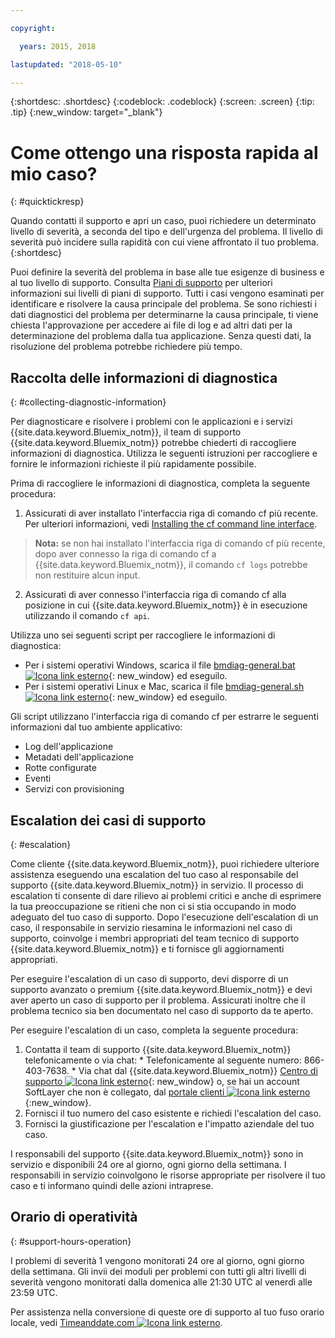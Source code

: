 ```yaml
---

copyright:

  years: 2015, 2018

lastupdated: "2018-05-10"

---
```



{:shortdesc: .shortdesc}
{:codeblock: .codeblock}
{:screen: .screen}
{:tip: .tip}
{:new_window: target="_blank"}


# Come ottengo una risposta rapida al mio caso?
{: #quicktickresp}

Quando contatti il supporto e apri un caso, puoi richiedere un determinato livello di severità, a seconda del tipo e dell'urgenza del problema. Il livello di severità può incidere sulla rapidità con cui viene affrontato il tuo problema.
{:shortdesc}

Puoi definire la severità del problema in base alle tue esigenze di business e al tuo livello di supporto. Consulta [Piani di supporto](/docs/get-support/index.html) per ulteriori informazioni sui livelli di piani di supporto. Tutti i casi vengono esaminati per identificare e risolvere la causa principale del problema. Se sono richiesti i dati diagnostici del problema per determinarne la causa principale, ti viene chiesta l'approvazione per accedere ai file di log e ad altri dati per la determinazione del problema dalla tua applicazione. Senza questi dati, la risoluzione del problema potrebbe richiedere più tempo.

## Raccolta delle informazioni di diagnostica
{: #collecting-diagnostic-information}

Per diagnosticare e risolvere i problemi con le applicazioni e i servizi {{site.data.keyword.Bluemix_notm}},
il team di supporto {{site.data.keyword.Bluemix_notm}}
potrebbe chiederti di raccogliere informazioni di diagnostica. Utilizza le seguenti istruzioni per raccogliere e fornire le informazioni richieste il più rapidamente possibile.

Prima di raccogliere le informazioni di diagnostica, completa la
seguente procedura:

1. Assicurati di aver installato l'interfaccia riga di comando cf più recente. Per ulteriori informazioni, vedi [Installing the cf
command line interface](/docs/starters/install_cli.html).
>**Nota:** se non hai installato l'interfaccia riga di comando cf più recente, dopo aver connesso la riga di comando cf a {{site.data.keyword.Bluemix_notm}}, il comando `cf logs` potrebbe non restituire alcun input.
2. Assicurati di aver connesso l'interfaccia riga di comando cf alla posizione in cui {{site.data.keyword.Bluemix_notm}} è
in esecuzione utilizzando il comando `cf api`.

Utilizza uno sei seguenti script per raccogliere le informazioni di diagnostica:

  * Per i sistemi operativi Windows, scarica il file [bmdiag-general.bat ![Icona link esterno](../icons/launch-glyph.svg "Icona link esterno")](http://bluemix-mustgather.mybluemix.net/mustgather/general/bmdiag-general.bat){: new_window} ed eseguilo.
  * Per i sistemi operativi Linux e Mac, scarica il file [bmdiag-general.sh ![Icona link esterno](../icons/launch-glyph.svg "Icona link esterno")](http://bluemix-mustgather.mybluemix.net/mustgather/general/bmdiag-general.sh){: new_window} ed eseguilo.

Gli script utilizzano l'interfaccia riga di comando cf per estrarre
le seguenti informazioni dal tuo ambiente applicativo:
  * Log dell'applicazione
  * Metadati dell'applicazione
  * Rotte configurate
  * Eventi
  * Servizi con provisioning

## Escalation dei casi di supporto
{: #escalation}

Come cliente {{site.data.keyword.Bluemix_notm}}, puoi richiedere ulteriore assistenza eseguendo una escalation del tuo caso al responsabile del supporto {{site.data.keyword.Bluemix_notm}} in servizio. Il processo di escalation ti consente di dare rilievo ai problemi critici e anche di esprimere la tua preoccupazione se ritieni che non ci si stia occupando in modo adeguato del tuo caso di supporto. Dopo l'esecuzione dell'escalation di un caso, il responsabile in servizio riesamina le informazioni nel caso di supporto, coinvolge i membri appropriati del team tecnico di supporto {{site.data.keyword.Bluemix_notm}} e ti fornisce gli aggiornamenti appropriati.

Per eseguire l'escalation di un caso di supporto, devi disporre di un supporto avanzato o premium {{site.data.keyword.Bluemix_notm}} e devi aver aperto un caso di supporto per il problema. Assicurati inoltre che il problema tecnico sia ben documentato nel caso di supporto da te aperto.

 Per eseguire l'escalation di un caso, completa la seguente procedura:

  1. Contatta il team di supporto {{site.data.keyword.Bluemix_notm}} telefonicamente o via chat:
    * Telefonicamente al seguente numero: 866-403-7638.
    * Via chat dal {{site.data.keyword.Bluemix_notm}} [Centro di supporto ![Icona link esterno](../icons/launch-glyph.svg "Icona link esterno")](https://console.bluemix.net/unifiedsupport/supportcenter){: new_window} o, se hai un account SoftLayer che non è collegato, dal [portale clienti ![Icona link esterno](../icons/launch-glyph.svg)](https://control.softlayer.com/){:new_window}.
  2. Fornisci il tuo numero del caso esistente e richiedi l'escalation del caso.
  3. Fornisci la giustificazione per l'escalation e l'impatto aziendale del tuo caso.

I responsabili del supporto {{site.data.keyword.Bluemix_notm}} sono in servizio e disponibili 24 ore al giorno, ogni giorno della settimana. I responsabili in servizio coinvolgono le risorse appropriate per risolvere il tuo caso e ti informano quindi delle azioni intraprese.


## Orario di operatività
{: #support-hours-operation}

I problemi di severità 1 vengono monitorati 24 ore al giorno, ogni giorno della settimana. Gli invii dei moduli per problemi con tutti gli altri livelli di severità vengono monitorati dalla domenica alle 21:30 UTC al venerdì alle 23:59 UTC.

Per assistenza nella conversione di queste ore di supporto al tuo fuso orario locale, vedi [Timeanddate.com ![Icona link esterno](../icons/launch-glyph.svg "Icona link esterno")](https://www.timeanddate.com).
